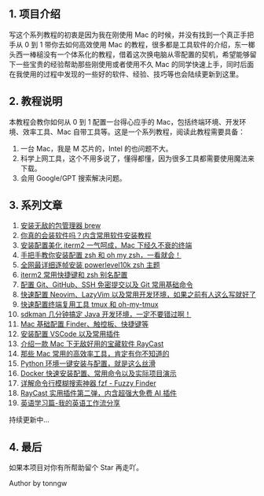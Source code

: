 ## 1. 项目介绍

写这个系列教程的初衷是因为我在刚使用 Mac 的时候，并没有找到一个真正手把手从 0 到 1 带你去如何高效使用 Mac 的教程，很多都是工具软件的介绍，东一榔头西一棒槌没有一个体系化的教程，借着这次换电脑从零配置的契机，希望能够留下一些宝贵的经验帮助那些刚使用或者使用不久 Mac 的同学快速上手，同时后面在我使用的过程中发现的一些好的软件、经验、技巧等也会陆续更新到这里。

## 2. 教程说明

本教程会教你如何从 0 到 1 配置一台得心应手的 Mac，包括终端环境、开发环境、效率工具、Mac 自带工具等。这是一个系列教程，阅读此教程需要具备：

1. 一台 Mac，我是 M 芯片的，Intel 的也问题不大。
2. 科学上网工具，这个不用多说了，懂得都懂，因为很多工具都需要使用魔法来下载。
3. 会用 Google/GPT 搜索解决问题。

## 3. 系列文章

1. [安装无敌的包管理器 brew](docs/01.%20安装无敌的包管理器%20brew.md)
2. [你真的会装软件吗？内含常用软件安装教程](docs/02.%20你真的会装软件吗？内含常用软件安装教程.md)
3. [安装配置美化 iterm2 一气呵成，Mac 下经久不衰的终端](docs/03.%20安装配置美化%20iterm2%20一气呵成，Mac%20下经久不衰的终端.md)
4. [手把手教你安装配置 zsh 和 oh my zsh，一看就会！](docs/04.%20手把手教你安装配置%20zsh%20和%20oh%20my%20zsh，一看就会！.md)
5. [全网最详细逐帧安装 powerlevel10k zsh 主题](docs/05.%20全网最详细逐帧安装%20powerlevel10k%20zsh%20主题.md)
6. [iterm2 常用快捷键和 zsh 别名配置](docs/06.%20iterm2%20常用快捷键和%20zsh%20别名配置.md)
7. [配置 Git、GitHub、SSH 免密提交以及 Git 常用基础命令](docs/07.%20配置%20Git、GitHub、SSH%20免密提交以及%20Git%20常用基础命令.md)
8. [快速配置 Neovim、LazyVim 以及常用开发环境，如果之前有人这么写就好了](docs/08.%20快速配置%20Neovim、LazyVim%20以及常用开发环境，如果之前有人这么写就好了.md)
9. [快速配置终端复用工具 tmux 和 oh-my-tmux](docs/09.%20快速配置终端复用工具%20tmux%20和%20oh-my-tmux.md)
10. [sdkman 几分钟搞定 Java 开发环境，一定不要错过啊！](docs/10.%20sdkman%20几分钟搞定%20Java%20开发环境，一定不要错过啊！.md)
11. [Mac 基础配置 Finder、触控板、快捷键等](docs/11.%20Mac%20基础配置%20Finder、触控板、快捷键等.md)
12. [安装配置 VSCode 以及常用插件](docs/12.%20安装配置%20VSCode%20以及常用插件.md)
13. [介绍一款 Mac 下无敌好用的宝藏软件 RayCast](docs/13.%20介绍一款%20Mac%20下无敌好用的宝藏软件%20RayCast.md)
14. [那些 Mac 常用的高效率工具，肯定有你不知道的](docs/14.%20那些%20Mac%20常用的高效率工具，肯定有你不知道的.md)
15. [Python 环境一键安装与配置，就是这么丝滑](docs/15.%20Python%20环境一键安装与配置，就是这么丝滑.md)
16. [Docker 快速安装配置、常用命令以及实际项目演示](docs/16.%20Docker%20快速安装配置、常用命令以及实际项目演示.md)
17. [详解命令行模糊搜索神器 fzf - Fuzzy Finder](./docs/17.%20详解命令行模糊搜索神器%20fzf%20-%20Fuzzy%20Finder.md)
18. [RayCast 实用插件第二弹，内含超强大免费 AI 插件](./docs/18.%20RayCast%20实用插件第二弹，内含超强大免费%20AI%20插件.md)
19. [英语学习篇-我的英语工作流分享](./docs/19.%20英语学习篇-我的英语工作流分享.md)



持续更新中...

## 4. 最后

如果本项目对你有所帮助留个 Star 再走吖。

Author by tonngw